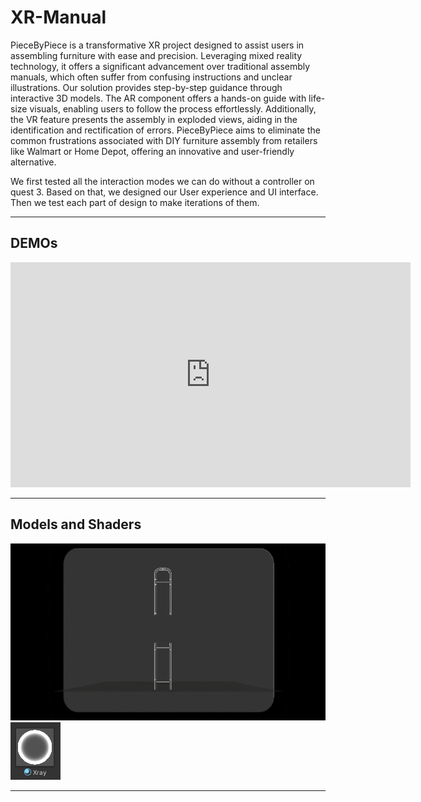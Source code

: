 # XR-Manual

PieceByPiece is a transformative XR project designed to assist users in assembling furniture with ease and precision. Leveraging mixed reality technology, it offers a significant advancement over traditional assembly manuals, which often suffer from confusing instructions and unclear illustrations. Our solution provides step-by-step guidance through interactive 3D models. The AR component offers a hands-on guide with life-size visuals, enabling users to follow the process effortlessly. Additionally, the VR feature presents the assembly in exploded views, aiding in the identification and rectification of errors. PieceByPiece aims to eliminate the common frustrations associated with DIY furniture assembly from retailers like Walmart or Home Depot, offering an innovative and user-friendly alternative.

We first tested all the interaction modes we can do without a controller on quest 3. Based on that, we designed our User experience and UI interface. Then we test each part of design to make iterations of them.


---
## **DEMOs**

<iframe width="640" height="360"
  src="https://youtu.be/RMKLCz-h5Nk"
  frameborder="0"
  allowfullscreen>
</iframe>


---

## **Models and Shaders**
<img src="Assests\XRay.gif" width="800" />

<img src="Assests\xrayshader.png"  />

<!--
![Concept Image 1](images/image1.png)  
![Concept Image 1](images/image2.png) 
![Concept Image 1](images/image3.png)
![Concept Image 1](images/image4.png)
![Concept Image 1](images/image5.png)
![Concept Image 1](images/image6.png)
![Concept Image 1](images/image7.png)
-->
---

